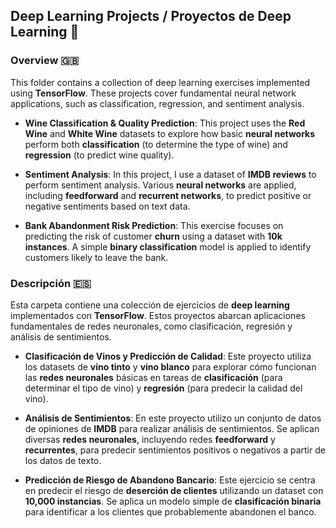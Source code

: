 ## Deep Learning Projects / Proyectos de Deep Learning 🤖

### Overview 🇬🇧

This folder contains a collection of deep learning exercises implemented using **TensorFlow**. These projects cover fundamental neural network applications, such as classification, regression, and sentiment analysis.

- **Wine Classification & Quality Prediction**: This project uses the **Red Wine** and **White Wine** datasets to explore how basic **neural networks** perform both **classification** (to determine the type of wine) and **regression** (to predict wine quality).
  
- **Sentiment Analysis**: In this project, I use a dataset of **IMDB reviews** to perform sentiment analysis. Various **neural networks** are applied, including **feedforward** and **recurrent networks**, to predict positive or negative sentiments based on text data.

- **Bank Abandonment Risk Prediction**: This exercise focuses on predicting the risk of customer **churn** using a dataset with **10k instances**. A simple **binary classification** model is applied to identify customers likely to leave the bank.

### Descripción 🇪🇸

Esta carpeta contiene una colección de ejercicios de **deep learning** implementados con **TensorFlow**. Estos proyectos abarcan aplicaciones fundamentales de redes neuronales, como clasificación, regresión y análisis de sentimientos.

- **Clasificación de Vinos y Predicción de Calidad**: Este proyecto utiliza los datasets de **vino tinto** y **vino blanco** para explorar cómo funcionan las **redes neuronales** básicas en tareas de **clasificación** (para determinar el tipo de vino) y **regresión** (para predecir la calidad del vino).
  
- **Análisis de Sentimientos**: En este proyecto utilizo un conjunto de datos de opiniones de **IMDB** para realizar análisis de sentimientos. Se aplican diversas **redes neuronales**, incluyendo redes **feedforward** y **recurrentes**, para predecir sentimientos positivos o negativos a partir de los datos de texto.

- **Predicción de Riesgo de Abandono Bancario**: Este ejercicio se centra en predecir el riesgo de **deserción de clientes** utilizando un dataset con **10,000 instancias**. Se aplica un modelo simple de **clasificación binaria** para identificar a los clientes que probablemente abandonen el banco.
